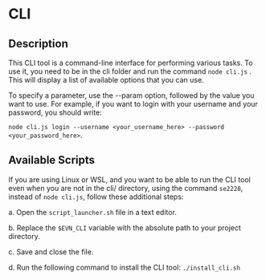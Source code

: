 # CLI 

## Description

This CLI tool is a command-line interface for performing various tasks. To use it, you need to be in the cli folder and run the command `node cli.js` . This will display a list of available options that you can use. 

To specify a parameter, use the --param option, followed by the value you want to use. For example, if you want to login with your username and your password, you should write:

`node cli.js login --username <your_username_here> --password <your_password_here>`.

## Available Scripts

If you are using Linux or WSL, and you want to be able to run the CLI tool even when you are not in the cli/ directory, using the command `se2228`, instead of `node cli.js`, follow these additional steps:

a. Open the `script_launcher.sh` file in a text editor.

b. Replace the `$EVN_CLI` variable with the absolute path to your project directory.

c. Save and close the file.

d. Run the following command to install the CLI tool: `./install_cli.sh`

